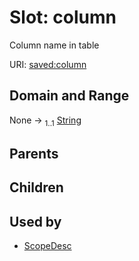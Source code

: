 
# Slot: column

Column name in table

URI: [saved:column](https://marine.gov.scot/metadata/saved/schema/column)


## Domain and Range

None &#8594;  <sub>1..1</sub> [String](types/String.md)

## Parents


## Children


## Used by

 * [ScopeDesc](ScopeDesc.md)
